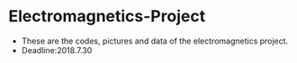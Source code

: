 # Electromagnetics-Project #
* These are the codes, pictures and data of the electromagnetics project.
* Deadline:2018.7.30